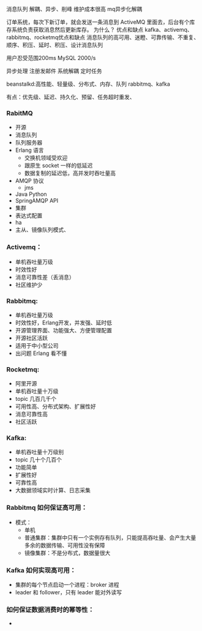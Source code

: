 消息队列
解耦、异步、削峰
维护成本很高
mq异步化解耦


订单系统，每次下新订单，就会发送一条消息到 ActiveMQ 里面去，后台有个库存系统负责获取消息然后更新库存。
为什么？
优点和缺点
kafka、activemq、rabbitmq、rocketmq优点和缺点
消息队列的高可用、迷瞪、可靠传输、不重复、顺序、积压、延时、积压、设计消息队列


用户忍受范围200ms 
MySQL 2000/s

异步处理 注册发邮件
系统解耦
定时任务


beanstalkd:高性能、轻量级、分布式、内存、队列
rabbitmq、kafka

有点：优先级、延迟、持久化、预留、任务超时重发、

### RabitMQ
 - 开源
 - 消息队列
 - 队列服务器
 - Erlang 语言
    - 交换机领域受欢迎
    - 跟原生 socket 一样的低延迟
    - 数据复制的延迟低，高并发时吞吐量高
 - AMQP 协议
    - jms
 - Java Python 
 - SpringAMQP API
 - 集群
 - 表达式配置
 - ha
 - 主从、镜像队列模式、

### Activemq：
 - 单机吞吐量万级
 - 时效性好
 - 消息可靠性差（丢消息）
 - 社区维护少

### Rabbitmq:
 - 单机吞吐量万级
 - 时效性好，Erlang开发，并发强、延时低
 - 开源管理界面、功能强大、方便管理配置
 - 开源社区活跃
 - 适用于中小型公司
 - 出问题 Erlang 看不懂

### Rocketmq:
 - 阿里开源
 - 单机吞吐量十万级
 - topic 几百几千个
 - 可用性高、分布式架构、扩展性好
 - 消息可靠性高
 - 社区活跃

### Kafka:
 - 单机吞吐量十万级别
 - topic 几十个几百个
 - 功能简单
 - 扩展性好
 - 可靠性高
 - 大数据领域实时计算、日志采集


### Rabbitmq 如何保证高可用：
 - 模式：
    - 单机
    - 普通集群：集群中只有一个实例存有队列，只能提高吞吐量、会产生大量多余的数据传输、可用性没有保障
    - 镜像集群：不是分布式，数据量很大

### Kafka 如何实现高可用：
 - 集群的每个节点启动一个进程：broker 进程
 - leader 和 follower，只有 leader 能对外读写

### 如何保证数据消费时的幂等性：
 - 
